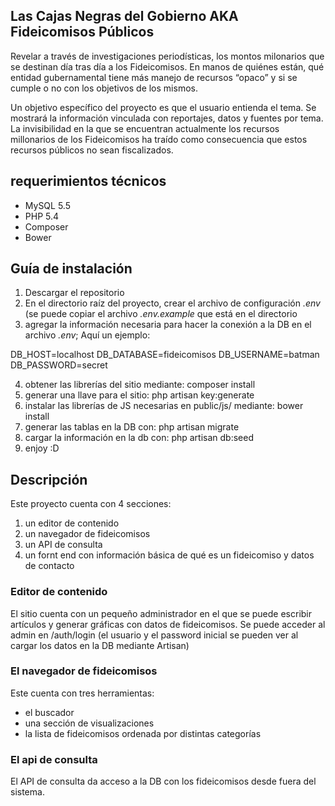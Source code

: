 ## Las Cajas Negras del Gobierno AKA Fideicomisos Públicos

Revelar a través de investigaciones periodísticas, los montos milonarios que se destinan día tras día a los Fideicomisos. En manos de quiénes están, qué entidad gubernamental tiene más manejo de recursos “opaco” y si se cumple o no con los objetivos de los mismos. 

Un objetivo específico del proyecto es que el usuario entienda el tema. Se mostrará la información vinculada con reportajes, datos y fuentes por tema. La invisibilidad en la que se encuentran actualmente los recursos millonarios de los Fideicomisos ha traído como consecuencia que estos recursos públicos no sean fiscalizados. 

## requerimientos técnicos

* MySQL 5.5
* PHP 5.4
* Composer
* Bower

## Guía de instalación 

1. Descargar el repositorio
2. En el directorio raíz del proyecto, crear el archivo de configuración *.env* (se puede copiar el archivo *.env.example* que está en el directorio
3. agregar la información necesaria para hacer la conexión a la DB en el archivo *.env*; Aquí un ejemplo:

DB_HOST=localhost
DB_DATABASE=fideicomisos
DB_USERNAME=batman
DB_PASSWORD=secret

4. obtener las librerías del sitio mediante: composer install
5. generar una llave para el sitio: php artisan key:generate
6. instalar las librerías de JS necesarias en public/js/ mediante: bower install
7. generar las tablas en la DB con: php artisan migrate
8. cargar la información en la db con: php artisan db:seed
9. enjoy :D

 
## Descripción

Este proyecto cuenta con 4 secciones:
1. un editor de contenido
2. un navegador de fideicomisos
3. un API de consulta
4. un fornt end con información básica de qué es un fideicomiso y datos de contacto

### Editor de contenido
El sitio cuenta con un pequeño administrador en el que se puede escribir artículos y generar gráficas con datos de fideicomisos. Se puede acceder al admin en /auth/login (el usuario y el password inicial se pueden ver al cargar los datos en la DB mediante Artisan)

### El navegador de fideicomisos
Este cuenta con tres herramientas: 
* el buscador
* una sección de visualizaciones
* la lista de fideicomisos ordenada por distintas categorías

### El api de consulta
El API de consulta da acceso a la DB con los fideicomisos desde fuera del sistema. 


